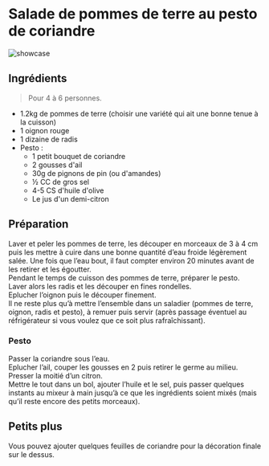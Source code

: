 # Salade de pommes de terre au pesto de coriandre

![showcase](http://123veggie.fr/wp-content/uploads/2014/10/arton144-850x400.jpg)

## Ingrédients

> Pour 4 à 6 personnes.

* 1.2kg de pommes de terre (choisir une variété qui ait une bonne tenue à la cuisson)
* 1 oignon rouge
* 1 dizaine de radis
* Pesto :
  * 1 petit bouquet de coriandre
  * 2 gousses d'ail
  * 30g de pignons de pin (ou d'amandes)
  * ½ CC de gros sel
  * 4-5 CS d'huile d'olive
  * Le jus d'un demi-citron
## Préparation

Laver et peler les pommes de terre, les découper en morceaux de 3 à 4 cm puis les mettre à cuire dans une bonne quantité d’eau froide légèrement salée. Une fois que l’eau bout, il faut compter environ 20 minutes avant de les retirer et les égoutter.  
Pendant le temps de cuisson des pommes de terre, préparer le pesto.  
Laver alors les radis et les découper en fines rondelles.  
Eplucher l’oignon puis le découper finement.  
Il ne reste plus qu’à mettre l’ensemble dans un saladier (pommes de terre, oignon, radis et pesto), à remuer puis servir (après passage éventuel au réfrigérateur si vous voulez que ce soit plus rafraîchissant).

### Pesto

Passer la coriandre sous l’eau.  
Eplucher l’ail, couper les gousses en 2 puis retirer le germe au milieu.  
Presser la moitié d’un citron.  
Mettre le tout dans un bol, ajouter l’huile et le sel, puis passer quelques instants au mixeur à main jusqu’à ce que les ingrédients soient mixés (mais qu’il reste encore des petits morceaux).

## Petits plus

Vous pouvez ajouter quelques feuilles de coriandre pour la décoration finale sur le dessus.
